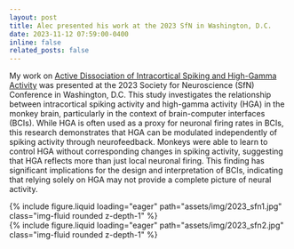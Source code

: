 ```yaml
---
layout: post
title: Alec presented his work at the 2023 SfN in Washington, D.C.
date: 2023-11-12 07:59:00-0400
inline: false
related_posts: false
---
```


My work on [Active Dissociation of Intracortical Spiking and High-Gamma Activity](https://doi.org/10.1101/2025.07.10.663559) was presented at the 2023 Society for Neuroscience (SfN) Conference in Washington, D.C.
This study investigates the relationship between intracortical spiking activity and high-gamma activity (HGA) in the monkey brain, particularly in the context of brain-computer interfaces (BCIs). While HGA is often used as a proxy for neuronal firing rates in BCIs, this research demonstrates that HGA can be modulated independently of spiking activity through neurofeedback. Monkeys were able to learn to control HGA without corresponding changes in spiking activity, suggesting that HGA reflects more than just local neuronal firing. This finding has significant implications for the design and interpretation of BCIs, indicating that relying solely on HGA may not provide a complete picture of neural activity.

<div class="row">
    <div class="col-sm mt-2 mt-md-0">
        {% include figure.liquid loading="eager" path="assets/img/2023_sfn1.jpg" class="img-fluid rounded z-depth-1" %}
    </div>
    <div class="col-sm mt-2 mt-md-0">
        {% include figure.liquid loading="eager" path="assets/img/2023_sfn2.jpg" class="img-fluid rounded z-depth-1" %}
    </div>
</div>

